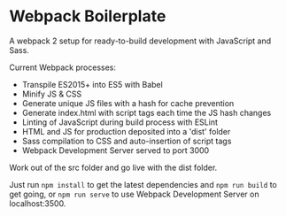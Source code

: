 # Webpack Boilerplate
A webpack 2 setup for ready-to-build development with JavaScript and Sass.

Current Webpack processes:
- Transpile ES2015+ into ES5 with Babel
- Minify JS & CSS
- Generate unique JS files with a hash for cache prevention
- Generate index.html with script tags each time the JS hash changes
- Linting of JavaScript during build process with ESLint
- HTML and JS for production deposited into a 'dist' folder
- Sass compilation to CSS and auto-insertion of script tags
- Webpack Development Server served to port 3000

Work out of the src folder and go live with the dist folder.

Just run ```npm install``` to get the latest dependencies and ```npm run build``` to get going, or ```npm run serve``` to use Webpack Development Server on localhost:3500.